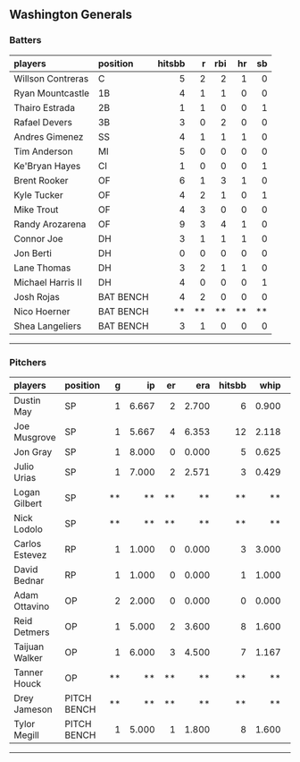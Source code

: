 ## Washington Generals

### Batters

 
|players           |position  | hitsbb|  r| rbi| hr| sb| 
|:-----------------|:---------|------:|--:|---:|--:|--:| 
|Willson Contreras |C         |      5|  2|   2|  1|  0| 
|Ryan Mountcastle  |1B        |      4|  1|   1|  0|  0| 
|Thairo Estrada    |2B        |      1|  1|   0|  0|  1| 
|Rafael Devers     |3B        |      3|  0|   2|  0|  0| 
|Andres Gimenez    |SS        |      4|  1|   1|  1|  0| 
|Tim Anderson      |MI        |      5|  0|   0|  0|  0| 
|Ke'Bryan Hayes    |CI        |      1|  0|   0|  0|  1| 
|Brent Rooker      |OF        |      6|  1|   3|  1|  0| 
|Kyle Tucker       |OF        |      4|  2|   1|  0|  1| 
|Mike Trout        |OF        |      4|  3|   0|  0|  0| 
|Randy Arozarena   |OF        |      9|  3|   4|  1|  0| 
|Connor Joe        |DH        |      3|  1|   1|  1|  0| 
|Jon Berti         |DH        |      0|  0|   0|  0|  0| 
|Lane Thomas       |DH        |      3|  2|   1|  1|  0| 
|Michael Harris II |DH        |      4|  0|   0|  0|  1| 
|Josh Rojas        |BAT BENCH |      4|  2|   0|  0|  0| 
|Nico Hoerner      |BAT BENCH |     **| **|  **| **| **| 
|Shea Langeliers   |BAT BENCH |      3|  1|   0|  0|  0| 


* * *

### Pitchers

 
|players        |position    |  g|    ip| er|   era| hitsbb|  whip| so|  w| sv| 
|:--------------|:-----------|--:|-----:|--:|-----:|------:|-----:|--:|--:|--:| 
|Dustin May     |SP          |  1| 6.667|  2| 2.700|      6| 0.900|  3|  0|  0| 
|Joe Musgrove   |SP          |  1| 5.667|  4| 6.353|     12| 2.118|  5|  0|  0| 
|Jon Gray       |SP          |  1| 8.000|  0| 0.000|      5| 0.625|  5|  1|  0| 
|Julio Urias    |SP          |  1| 7.000|  2| 2.571|      3| 0.429|  4|  1|  0| 
|Logan Gilbert  |SP          | **|    **| **|    **|     **|    **| **| **| **| 
|Nick Lodolo    |SP          | **|    **| **|    **|     **|    **| **| **| **| 
|Carlos Estevez |RP          |  1| 1.000|  0| 0.000|      3| 3.000|  1|  0|  1| 
|David Bednar   |RP          |  1| 1.000|  0| 0.000|      1| 1.000|  0|  0|  0| 
|Adam Ottavino  |OP          |  2| 2.000|  0| 0.000|      0| 0.000|  2|  0|  0| 
|Reid Detmers   |OP          |  1| 5.000|  2| 3.600|      8| 1.600|  3|  0|  0| 
|Taijuan Walker |OP          |  1| 6.000|  3| 4.500|      7| 1.167|  3|  0|  0| 
|Tanner Houck   |OP          | **|    **| **|    **|     **|    **| **| **| **| 
|Drey Jameson   |PITCH BENCH | **|    **| **|    **|     **|    **| **| **| **| 
|Tylor Megill   |PITCH BENCH |  1| 5.000|  1| 1.800|      8| 1.600|  4|  1|  0| 


* * *


